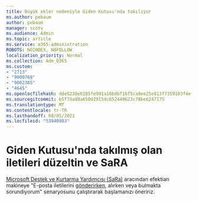 ```yaml
---
title: Büyük ekler nedeniyle Giden Kutusu'nda takılıyor
ms.author: pebaum
author: pebaum
manager: scotv
ms.audience: Admin
ms.topic: article
ms.service: o365-administration
ROBOTS: NOINDEX, NOFOLLOW
localization_priority: Normal
ms.collection: Adm_O365
ms.custom:
- "2713"
- "9000768"
- "9002385"
- "4645"
ms.openlocfilehash: dde5238e6185fe991a16bdbf16f5ca8ee25e813f7159103f4efbba2d2cd9d7c5
ms.sourcegitcommit: b5f7da89a650d2915dc652449623c78be6247175
ms.translationtype: MT
ms.contentlocale: tr-TR
ms.lasthandoff: 08/05/2021
ms.locfileid: "53940983"
---
```

# <a name="fix-messages-that-are-stuck-in-the-outbox-with-sara"></a>Giden Kutusu'nda takılmış olan iletileri düzeltin ve SaRA

[Microsoft Destek ve Kurtarma Yardımcısı (SaRa)](https://diagnostics.office.com/#/) aracından efektian makineye "E-posta iletilerini [gönderirken,](https://aka.ms/SaRA-OutlookSendReceive) alırken veya bulmakta sorundiyorum" senaryosunu çalıştırarak başlamanızı öneririz.
